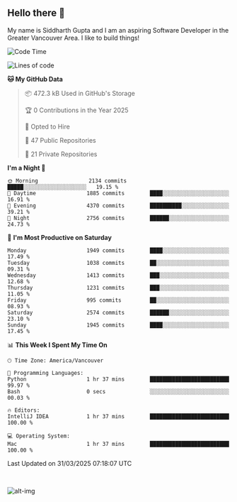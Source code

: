 ## Hello there :wave:

My name is Siddharth Gupta and I am an aspiring Software Developer in the Greater Vancouver Area. I like to build things!

<!-- ![gif](https://github.com/siddg97/siddg97/blob/master/dino.gif) -->

<!--START_SECTION:waka-->
![Code Time](http://img.shields.io/badge/Code%20Time-2%2C051%20hrs%2048%20mins-blue)

![Lines of code](https://img.shields.io/badge/From%20Hello%20World%20I%27ve%20Written-15.7%20million%20lines%20of%20code-blue)

**🐱 My GitHub Data** 

> 📦 472.3 kB Used in GitHub's Storage 
 > 
> 🏆 0 Contributions in the Year 2025
 > 
> 💼 Opted to Hire
 > 
> 📜 47 Public Repositories 
 > 
> 🔑 21 Private Repositories 
 > 
**I'm a Night 🦉** 

```text
🌞 Morning                2134 commits        █████░░░░░░░░░░░░░░░░░░░░   19.15 % 
🌆 Daytime                1885 commits        ████░░░░░░░░░░░░░░░░░░░░░   16.91 % 
🌃 Evening                4370 commits        ██████████░░░░░░░░░░░░░░░   39.21 % 
🌙 Night                  2756 commits        ██████░░░░░░░░░░░░░░░░░░░   24.73 % 
```
📅 **I'm Most Productive on Saturday** 

```text
Monday                   1949 commits        ████░░░░░░░░░░░░░░░░░░░░░   17.49 % 
Tuesday                  1038 commits        ██░░░░░░░░░░░░░░░░░░░░░░░   09.31 % 
Wednesday                1413 commits        ███░░░░░░░░░░░░░░░░░░░░░░   12.68 % 
Thursday                 1231 commits        ███░░░░░░░░░░░░░░░░░░░░░░   11.05 % 
Friday                   995 commits         ██░░░░░░░░░░░░░░░░░░░░░░░   08.93 % 
Saturday                 2574 commits        ██████░░░░░░░░░░░░░░░░░░░   23.10 % 
Sunday                   1945 commits        ████░░░░░░░░░░░░░░░░░░░░░   17.45 % 
```


📊 **This Week I Spent My Time On** 

```text
🕑︎ Time Zone: America/Vancouver

💬 Programming Languages: 
Python                   1 hr 37 mins        █████████████████████████   99.97 % 
Bash                     0 secs              ░░░░░░░░░░░░░░░░░░░░░░░░░   00.03 % 

🔥 Editors: 
IntelliJ IDEA            1 hr 37 mins        █████████████████████████   100.00 % 

💻 Operating System: 
Mac                      1 hr 37 mins        █████████████████████████   100.00 % 
```


 Last Updated on 31/03/2025 07:18:07 UTC
<!--END_SECTION:waka-->

<br>

![alt-img](https://github-readme-stats.vercel.app/api?username=siddg97&count_private=true&theme=nightowl&show_icons=true)

